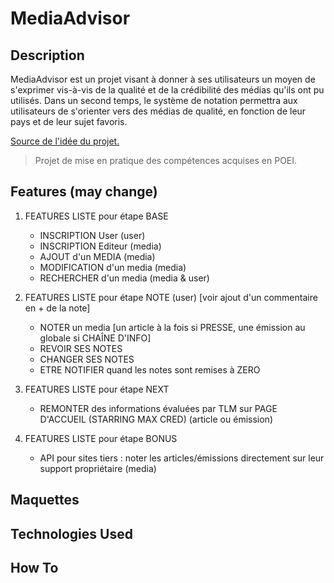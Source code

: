 # MediaAdvisor

## Description

MediaAdvisor est un projet visant à donner à ses utilisateurs un moyen de s'exprimer vis-à-vis de la qualité et de la crédibilité des médias qu'ils ont pu utilisés.
Dans un second temps, le système de notation permettra aux utilisateurs de s'orienter vers des médias de qualité, en fonction de leur pays et de leur sujet favoris.

[Source de l'idée du projet.](https://twitter.com/elonmusk/status/999374720368689153?lang=en)

> Projet de mise en pratique des compétences acquises en POEI.

## Features (may change)

1. FEATURES LISTE pour étape BASE
	- INSCRIPTION User (user)
	- INSCRIPTION Editeur (media)
	- AJOUT d'un MEDIA (media)
	- MODIFICATION d'un media (media)
	- RECHERCHER d'un media (media & user)

2. FEATURES LISTE pour étape NOTE (user) [voir ajout d'un commentaire en + de la note]
	- NOTER un media [un article à la fois si PRESSE, une émission au globale si CHAÎNE D'INFO]
	- REVOIR SES NOTES
	- CHANGER SES NOTES
	- ETRE NOTIFIER quand les notes sont remises à ZERO

3. FEATURES LISTE pour étape NEXT
	- REMONTER des informations évaluées par TLM sur PAGE D'ACCUEIL (STARRING MAX CRED) (article ou émission)

4. FEATURES LISTE pour étape BONUS
	- API pour sites tiers : noter les articles/émissions directement sur leur support propriétaire (media)

## Maquettes

## Technologies Used

## How To


